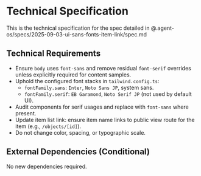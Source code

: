 # Technical Specification

This is the technical specification for the spec detailed in @.agent-os/specs/2025-09-03-ui-sans-fonts-item-link/spec.md

## Technical Requirements

- Ensure `body` uses `font-sans` and remove residual `font-serif` overrides unless explicitly required for content samples.
- Uphold the configured font stacks in `tailwind.config.ts`:
  - `fontFamily.sans`: `Inter`, `Noto Sans JP`, system sans.
  - `fontFamily.serif`: `EB Garamond`, `Noto Serif JP` (not used by default UI).
- Audit components for serif usages and replace with `font-sans` where present.
- Update item list link: ensure item name links to public view route for the item (e.g., `/objects/[id]`).
- Do not change color, spacing, or typographic scale.

## External Dependencies (Conditional)

No new dependencies required.
